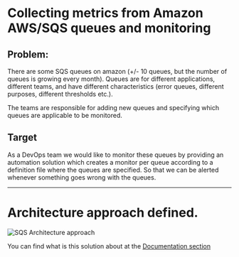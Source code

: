 # Collecting metrics from Amazon AWS/SQS queues and monitoring

## Problem:

There are some SQS queues on amazon (+/- 10 queues, but the number of queues is growing
every month). Queues are for different applications, different teams, and have different
characteristics (error queues, different purposes, different thresholds etc.).

The teams are responsible for adding new queues and specifying which queues are applicable to be
monitored.

## Target

As a DevOps team we would like to monitor these queues by providing an automation solution
which creates a monitor per queue according to a definition file where the queues are
specified. So that we can be alerted whenever something goes wrong with the queues.

---

# Architecture approach defined.

![SQS Architecture approach](https://cldup.com/x3Lkb9b9Us.jpg "SQS Architecture approach")

You can find what is this solution about at the [Documentation section](https://github.com/bgarcial/monitoring-queues/tree/master/Documentation)

